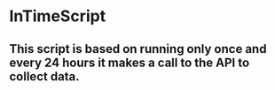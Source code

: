 # InTimeScript

## This script is based on running only once and every 24 hours it makes a call to the API to collect data.